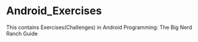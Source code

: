 # Android_Exercises
This contains Exercises(Challenges) in Android Programming: The Big Nerd Ranch Guide
